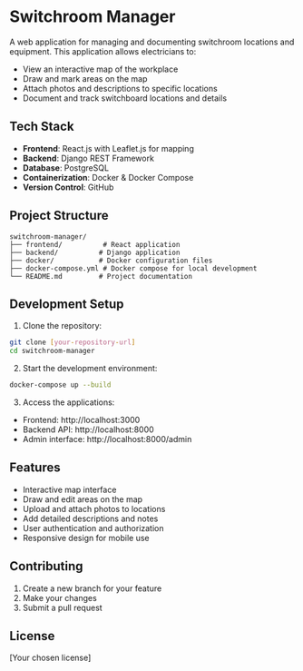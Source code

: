 # Switchroom Manager

A web application for managing and documenting switchroom locations and equipment. This application allows electricians to:
- View an interactive map of the workplace
- Draw and mark areas on the map
- Attach photos and descriptions to specific locations
- Document and track switchboard locations and details

## Tech Stack

- **Frontend**: React.js with Leaflet.js for mapping
- **Backend**: Django REST Framework
- **Database**: PostgreSQL
- **Containerization**: Docker & Docker Compose
- **Version Control**: GitHub

## Project Structure

```
switchroom-manager/
├── frontend/          # React application
├── backend/          # Django application
├── docker/           # Docker configuration files
├── docker-compose.yml # Docker compose for local development
└── README.md         # Project documentation
```

## Development Setup

1. Clone the repository:
```bash
git clone [your-repository-url]
cd switchroom-manager
```

2. Start the development environment:
```bash
docker-compose up --build
```

3. Access the applications:
- Frontend: http://localhost:3000
- Backend API: http://localhost:8000
- Admin interface: http://localhost:8000/admin

## Features

- Interactive map interface
- Draw and edit areas on the map
- Upload and attach photos to locations
- Add detailed descriptions and notes
- User authentication and authorization
- Responsive design for mobile use

## Contributing

1. Create a new branch for your feature
2. Make your changes
3. Submit a pull request

## License

[Your chosen license]